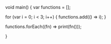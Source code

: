 void main() {
  var functions = [];

  for (var i = 0; i < 3; i++) {
    functions.add(() => i);
  }

  functions.forEach((fn) => print(fn()));

}